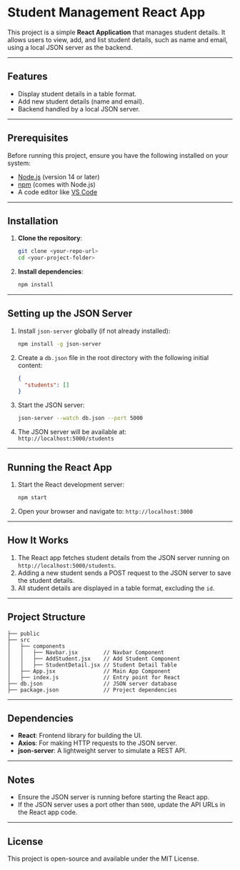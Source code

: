 # Student Management React App

This project is a simple **React Application** that manages student details. It allows users to view, add, and list student details, such as name and email, using a local JSON server as the backend.

---

## Features

- Display student details in a table format.
- Add new student details (name and email).
- Backend handled by a local JSON server.

---

## Prerequisites

Before running this project, ensure you have the following installed on your system:

- [Node.js](https://nodejs.org/) (version 14 or later)
- [npm](https://www.npmjs.com/) (comes with Node.js)
- A code editor like [VS Code](https://code.visualstudio.com/)

---

## Installation

1. **Clone the repository**:
   ```bash
   git clone <your-repo-url>
   cd <your-project-folder>

2. **Install dependencies**:
   ```bash
   npm install
   ```

---

## Setting up the JSON Server

1. Install `json-server` globally (if not already installed):
   ```bash
   npm install -g json-server
   ```

2. Create a `db.json` file in the root directory with the following initial content:
   ```json
   {
     "students": []
   }
   ```

3. Start the JSON server:
   ```bash
   json-server --watch db.json --port 5000
   ```

4. The JSON server will be available at:  
   `http://localhost:5000/students`

---

## Running the React App

1. Start the React development server:
   ```bash
   npm start
   ```

2. Open your browser and navigate to:
   `http://localhost:3000`

---

## How It Works

1. The React app fetches student details from the JSON server running on `http://localhost:5000/students`.
2. Adding a new student sends a POST request to the JSON server to save the student details.
3. All student details are displayed in a table format, excluding the `id`.

---

## Project Structure

```
├── public
├── src
│   ├── components
│   │   ├── Navbar.jsx        // Navbar Component
│   │   ├── AddStudent.jsx    // Add Student Component
│   │   ├── StudentDetail.jsx // Student Detail Table
│   ├── App.jsx               // Main App Component
│   ├── index.js              // Entry point for React
├── db.json                   // JSON server database
├── package.json              // Project dependencies
```

---

## Dependencies

- **React**: Frontend library for building the UI.
- **Axios**: For making HTTP requests to the JSON server.
- **json-server**: A lightweight server to simulate a REST API.

---

## Notes

- Ensure the JSON server is running before starting the React app.
- If the JSON server uses a port other than `5000`, update the API URLs in the React app code.

---

## License

This project is open-source and available under the MIT License.
```
